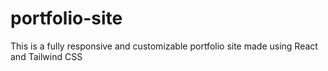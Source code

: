 # portfolio-site
This is a fully responsive and customizable portfolio site made using React and Tailwind CSS 
